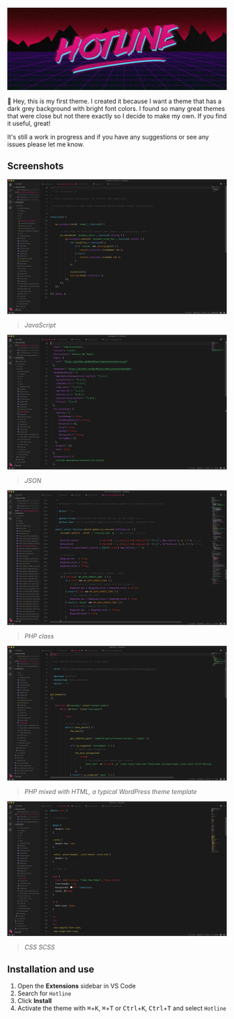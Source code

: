 ![Hotline Logo Banner](assets/hotline-logo-banner.jpg)

:wave: Hey, this is my first theme. I created it because I want a theme that has a dark grey background with bright font colors. I found so many great themes that were close but not there exactly so I decide to make my own. If you find it useful, great! 

It's still a work in progress and if you have any suggestions or see any issues please let me know.

## Screenshots
![Hotline Logo Banner](assets/screen-wp-js.jpg)
> *JavaScript*

![Hotline Logo Banner](assets/screen-wp-json.jpg)
> *JSON*

![Hotline Logo Banner](assets/screen-wp-php-class.jpg)
> *PHP class*

![Hotline Logo Banner](assets/screen-wp-php-html.jpg)
> *PHP mixed with HTML, a typical WordPress theme template*

![Hotline Logo Banner](assets/screen-wp-scss.jpg)
> *CSS SCSS*

## Installation and use
1. Open the **Extensions** sidebar in VS Code
2. Search for `Hotline`
3. Click **Install**
4. Activate the theme with <kbd>⌘</kbd>+<kbd>K</kbd>, <kbd>⌘</kbd>+<kbd>T</kbd> or <kbd>Ctrl</kbd>+<kbd>K</kbd>, <kbd>Ctrl</kbd>+<kbd>T</kbd> and select `Hotline`